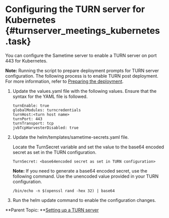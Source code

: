 # Configuring the TURN server for Kubernetes {#turnserver_meetings_kubernetes .task}

You can configure the Sametime server to enable a TURN server on port 443 for Kubernetes.

**Note:** Running the script to prepare deployment prompts for TURN server configuration. The following process is to enable TURN post deployment. For more information, refer to [Preparing the deployment](t_meetings_configure_deployment.md).

1.  Update the values.yaml file with the following values. Ensure that the syntax for the YAML file is followed.

    ``` {#codeblock_opt_mnf_m5b}
    turnEnable: true
    globalModules: turncredentials
    turnHost:<turn host name>
    turnPort: 443
    turnTransport: tcp
    jvbTcpHarvesterDisabled: true
    ```

2.  Update the helm/templates/sametime-secrets.yaml file.

    Locate the TurnSecret variable and set the value to the base64 encoded secret as set in the TURN configuration.

    ``` {#codeblock_iyk_1w1_m5b}
    TurnSecret: <base64encoded secret as set in TURN configuration>
    ```

    **Note:** If you need to generate a base64 encoded secret, use the following command. Use the unencoded value provided in your TURN configuration.

    ``` {#codeblock_wzj_vv1_m5b}
    /bin/echo -n $(openssl rand -hex 32) | base64
    ```

3.  Run the helm update command to enable the configuration changes.


**Parent Topic:  **[Setting up a TURN server](turnserver_intro.md)

